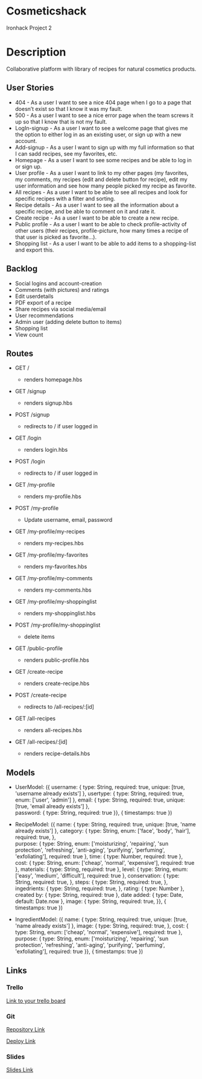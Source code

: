 # Cosmeticshack
Ironhack Project 2

# Description
Collaborative platform with library of recipes for natural cosmetics products.

## User Stories
- 404 - As a user I want to see a nice 404 page when I go to a page that doesn’t exist so that I know it was my fault.
- 500 - As a user I want to see a nice error page when the team screws it up so that I know that is not my fault.
- LogIn-signup - As a user I want to see a welcome page that gives me the option to either log in as an existing user, or sign up with a new account.
- Add-signup - As a user I want to sign up with my full information so that I can sadd recipes, see my favorites, etc.
- Homepage - As a user I want to see some recipes and be able to log in or sign up.
- User profile - As a user I want to link to my other pages (my favorites, my comments, my recipes (edit and delete button for recipe), edit my user information and see how many people picked my recipe as favorite.
- All recipes - As a user I want to be able to see all recipes and look for specific recipes with a filter and sorting.
- Recipe details - As a user I want to see all the information about a specific recipe, and be able to comment on it and rate it.
- Create recipe - As a user I want to be able to create a new recipe.
- Public profile - As a user I want to be able to check profile-activity of other users (their recipes, profile-picture, how many times a recipe of that user is picked as favorite...). 
- Shopping list - As a user I want to be able to add items to a shopping-list and export this.

## Backlog
- Social logins and account-creation
- Comments (with pictures) and ratings
- Edit userdetails
- PDF export of a recipe
- Share recipes via social media/email
- User recommendations
- Admin user (adding delete button to items)
- Shopping list
- View count

## Routes
- GET /
   - renders homepage.hbs
    
- GET /signup
   - renders signup.hbs
    
- POST /signup
   - redirects to / if user logged in

- GET /login
  - renders login.hbs

- POST /login
  - redirects to / if user logged in
    
- GET /my-profile
    - renders my-profile.hbs

- POST /my-profile
    - Update username, email, password

- GET /my-profile/my-recipes
    - renders my-recipes.hbs

- GET /my-profile/my-favorites
    - renders my-favorites.hbs

- GET /my-profile/my-comments
    - renders my-comments.hbs

- GET /my-profile/my-shoppinglist
    - renders my-shoppinglist.hbs

- POST /my-profile/my-shoppinglist
    - delete items

- GET /public-profile
    - renders public-profile.hbs

- GET /create-recipe
    - renders create-recipe.hbs

- POST /create-recipe
    - redirects to /all-recipes/:[id]

- GET /all-recipes
    - renders all-recipes.hbs

- GET /all-recipes/:[id]
    - renders recipe-details.hbs
    

## Models
- UserModel: ({
  username: {
    type: String,
    required: true,
    unique: [true, 'username already exists'] 
  }, 
  usertype: {
    type: String,
    required: true,
    enum: ['user', 'admin'] 
  },
  email: {
    type: String,
    required: true,
    unique: [true, 'email already exists'] 
  },  
  password: {
    type: String,
    required: true
  }}, {
    timestamps: true
  })
  
 
- RecipeModel: ({
  name: {
    type: String,
    required: true,
    unique: [true, 'name already exists'] 
  }, 
  category: {
    type: String,
    enum: ['face', 'body', 'hair'],
    required: true,
  },  
  purpose: {
    type: String,
    enum: ['moisturizing', 'repairing', 'sun protection', 'refreshing', 'anti-aging', 'purifying', 'perfuming', 'exfoliating'],
    required: true
  },
  time: {
    type: Number,
    required: true
  },
  cost: {
    type: String,
    enum: ['cheap', 'normal', 'expensive'],
    required: true
  },
  materials: {
    type: String,
    required: true
  },
  level: {
    type: String,
    enum: ['easy', 'medium', 'difficult'],
    required: true
  },
  conservation: {
    type: String,
    required: true,
  },
  steps: {
    type: String,
    required: true,
  },
  ingedrients: {
    type: String,
    required: true,
  },
  rating: {
    type: Number
  },
  created by: {
    type: String,
    required: true
  },
  date added: {
    type: Date, 
    default: Date.now
  },
  image: {
    type: String,
    required: true,
  }}, {
    timestamps: true
  })
  
  
- IngredientModel: ({
    name: {
      type: String,
      required: true,
      unique: [true, 'name already exists'] 
    },
    image: {
      type: String,
      required: true,
    },
    cost: {
      type: String,
      enum: ['cheap', 'normal', 'expensive'],
      required: true
    },
    purpose: {
      type: String,
      enum: ['moisturizing', 'repairing', 'sun protection', 'refreshing', 'anti-aging', 'purifying', 'perfuming', 'exfoliating'],
      required: true
    }}, {
      timestamps: true
    })


## Links

### Trello
[Link to your trello board](https://trello.com/b/G5vKiPDg/cosmetichack)

### Git
[Repository Link](https://github.com/llanting/cosmeticshack)

[Deploy Link](http://heroku.com)

### Slides
[Slides Link](http://slides.com)
